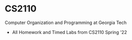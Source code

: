# CS2110
Computer Organization and Programming at Georgia Tech
- All Homework and Timed Labs from CS2110 Spring '22
